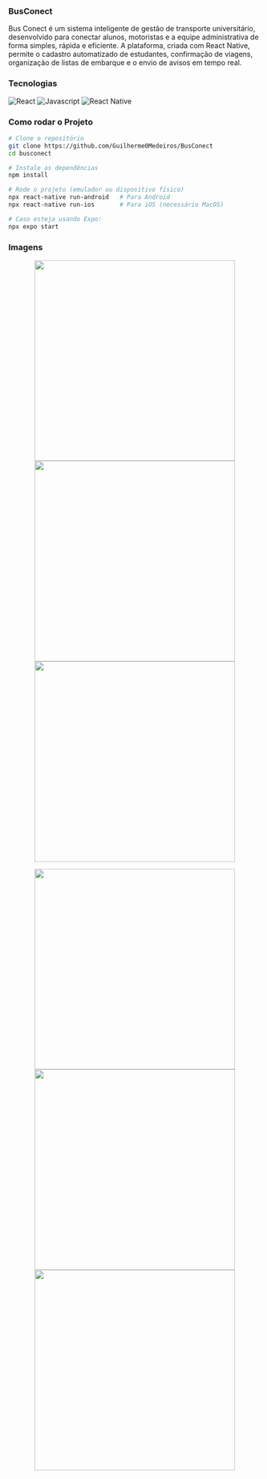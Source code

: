 ### BusConect
Bus Conect é um sistema inteligente de gestão de transporte universitário, desenvolvido para conectar alunos, motoristas e a equipe administrativa de forma simples, rápida e eficiente. A plataforma, criada com React Native, permite o cadastro automatizado de estudantes, confirmação de viagens, organização de listas de embarque e o envio de avisos em tempo real.

### Tecnologias
![React](https://img.shields.io/badge/React-20232A?style=for-the-badge&logo=react&logoColor=61DAFB)
![Javascript](https://img.shields.io/badge/JavaScript-F7DF1E?style=for-the-badge&logo=javascript&logoColor=black)
![React Native](https://img.shields.io/badge/React_Native-20232A?style=for-the-badge&logo=react&logoColor=61DAFB)

### Como rodar o Projeto
```bash
# Clone o repositório
git clone https://github.com/Guilherme0Medeiros/BusConect
cd busconect

# Instale as dependências
npm install

# Rode o projeto (emulador ou dispositivo físico)
npx react-native run-android   # Para Android
npx react-native run-ios       # Para iOS (necessário MacOS)

# Caso esteja usando Expo:
npx expo start
```
### Imagens
<p align="center">
  <img src="https://github.com/user-attachments/assets/bf8c2e8e-7bd2-4d0d-958e-15344b2fb45b" height="400" />
  <img src="https://github.com/user-attachments/assets/2ae43221-aa22-4c5f-a0c8-d8abe6645e69" height="400" />
  <img src="https://github.com/user-attachments/assets/ace2f7a1-e390-487d-b826-8bab2882cd82" height="400" />
</p>
<p align="center">
  <img src="https://github.com/user-attachments/assets/059baf03-7bfd-4674-8774-a45877b8f3c8" height="400" />
  <img src="https://github.com/user-attachments/assets/138a217c-a7dd-4cf0-9216-534e2e897502" height="400" />
  <img src="https://github.com/user-attachments/assets/00b4d8af-3336-4bf5-81d4-3670770b55c5" height="400" />

</p>


